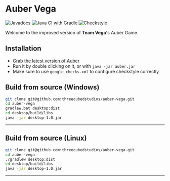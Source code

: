 # Auber Vega
![Javadocs](https://github.com/threecubedstudios/auber-vega/workflows/Javadocs/badge.svg)
![Java CI with Gradle](https://github.com/threecubedstudios/auber-vega/workflows/Java%20CI%20with%20Gradle/badge.svg)
![Checkstyle](https://github.com/threecubedstudios/auber-vega/workflows/Checkstyle/badge.svg)

Welcome to the improved version of **Team Vega**'s Auber Game.

## Installation
- [Grab the latest version of Auber](https://github.com/threecubedstudios/auber-vega/releases/latest/)
- Run it by double clicking on it, or with `java -jar auber.jar`
- Make sure to use `google_checks.xml` to configure checkstyle correctly

## Build from source (Windows)
```bash
git clone git@github.com:threecubedstudios/auber-vega.git
cd auber-vega
gradlew.bat desktop:dist
cd desktop/build/libs
java -jar desktop-1.0.jar
```
---

## Build from source (Linux)
```bash
git clone git@github.com:threecubedstudios/auber-vega.git
cd auber-vega
./gradlew desktop:dist
cd desktop/build/libs
java -jar desktop-1.0.jar
```
---
